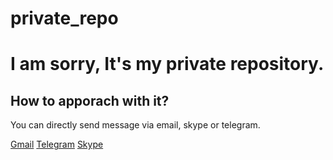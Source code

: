 # private_repo

# I am sorry, It's my private repository.


## How to apporach with it?

You can directly send message via email, skype or telegram.

[Gmail](mailto:tzztson@example.com) [Telegram](https://t.me/gungho0619) [Skype](https://join.skype.com/invite/ziOKhrgllIfK)
